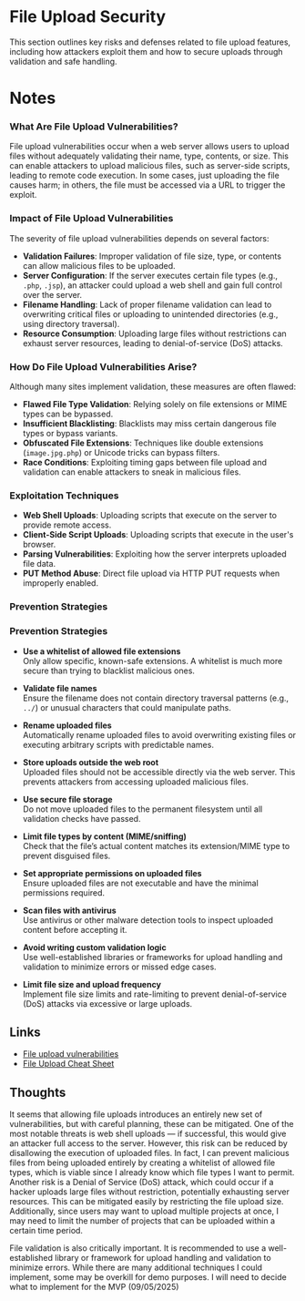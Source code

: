 # File Upload Security

This section outlines key risks and defenses related to file upload features, including how attackers exploit them and how to secure uploads through validation and safe handling.

# Notes

### **What Are File Upload Vulnerabilities?**

File upload vulnerabilities occur when a web server allows users to upload files without adequately validating their name, type, contents, or size. This can enable attackers to upload malicious files, such as server-side scripts, leading to remote code execution. In some cases, just uploading the file causes harm; in others, the file must be accessed via a URL to trigger the exploit.

### **Impact of File Upload Vulnerabilities**

The severity of file upload vulnerabilities depends on several factors:

- **Validation Failures**: Improper validation of file size, type, or contents can allow malicious files to be uploaded.
- **Server Configuration**: If the server executes certain file types (e.g., `.php`, `.jsp`), an attacker could upload a web shell and gain full control over the server.
- **Filename Handling**: Lack of proper filename validation can lead to overwriting critical files or uploading to unintended directories (e.g., using directory traversal).
- **Resource Consumption**: Uploading large files without restrictions can exhaust server resources, leading to denial-of-service (DoS) attacks.

### **How Do File Upload Vulnerabilities Arise?**

Although many sites implement validation, these measures are often flawed:

- **Flawed File Type Validation**: Relying solely on file extensions or MIME types can be bypassed.
- **Insufficient Blacklisting**: Blacklists may miss certain dangerous file types or bypass variants.
- **Obfuscated File Extensions**: Techniques like double extensions (`image.jpg.php`) or Unicode tricks can bypass filters.
- **Race Conditions**: Exploiting timing gaps between file upload and validation can enable attackers to sneak in malicious files.

### **Exploitation Techniques**

- **Web Shell Uploads**: Uploading scripts that execute on the server to provide remote access.
- **Client-Side Script Uploads**: Uploading scripts that execute in the user's browser.
- **Parsing Vulnerabilities**: Exploiting how the server interprets uploaded file data.
- **PUT Method Abuse**: Direct file upload via HTTP PUT requests when improperly enabled.

### **Prevention Strategies**

### **Prevention Strategies**

- **Use a whitelist of allowed file extensions**  
  Only allow specific, known-safe extensions. A whitelist is much more secure than trying to blacklist malicious ones.

- **Validate file names**  
  Ensure the filename does not contain directory traversal patterns (e.g., `../`) or unusual characters that could manipulate paths.

- **Rename uploaded files**  
  Automatically rename uploaded files to avoid overwriting existing files or executing arbitrary scripts with predictable names.

- **Store uploads outside the web root**  
  Uploaded files should not be accessible directly via the web server. This prevents attackers from accessing uploaded malicious files.

- **Use secure file storage**  
  Do not move uploaded files to the permanent filesystem until all validation checks have passed.

- **Limit file types by content (MIME/sniffing)**  
  Check that the file’s actual content matches its extension/MIME type to prevent disguised files.

- **Set appropriate permissions on uploaded files**  
  Ensure uploaded files are not executable and have the minimal permissions required.

- **Scan files with antivirus**  
  Use antivirus or other malware detection tools to inspect uploaded content before accepting it.

- **Avoid writing custom validation logic**  
  Use well-established libraries or frameworks for upload handling and validation to minimize errors or missed edge cases.

- **Limit file size and upload frequency**  
  Implement file size limits and rate-limiting to prevent denial-of-service (DoS) attacks via excessive or large uploads.

## Links

- [File upload vulnerabilities](https://portswigger.net/web-security/file-upload)
- [File Upload Cheat Sheet](https://cheatsheetseries.owasp.org/cheatsheets/File_Upload_Cheat_Sheet.html)

## Thoughts

It seems that allowing file uploads introduces an entirely new set of vulnerabilities, but with careful planning, these can be mitigated. One of the most notable threats is web shell uploads — if successful, this would give an attacker full access to the server. However, this risk can be reduced by disallowing the execution of uploaded files. In fact, I can prevent malicious files from being uploaded entirely by creating a whitelist of allowed file types, which is viable since I already know which file types I want to permit. Another risk is a Denial of Service (DoS) attack, which could occur if a hacker uploads large files without restriction, potentially exhausting server resources. This can be mitigated easily by restricting the file upload size. Additionally, since users may want to upload multiple projects at once, I may need to limit the number of projects that can be uploaded within a certain time period.

File validation is also critically important. It is recommended to use a well-established library or framework for upload handling and validation to minimize errors. While there are many additional techniques I could implement, some may be overkill for demo purposes. I will need to decide what to implement for the MVP (09/05/2025)
